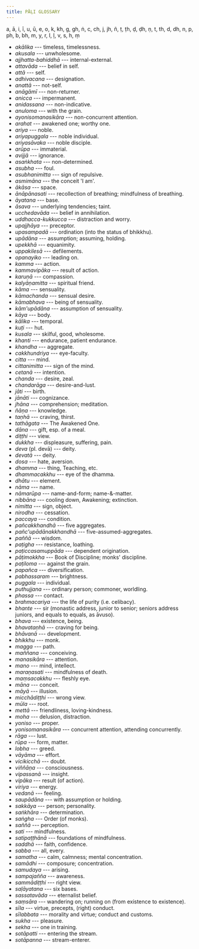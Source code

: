```yaml
---
title: PĀḶI GLOSSARY
---
```


a, ā, i, ī, u, ū, e, o, k, kh, g, gh, ṅ, c, ch, j, jh, ñ, ṭ, ṭh, ḍ, ḍh,
ṇ, t, th, d, dh, n, p, ph, b, bh, m, y, r, l, ḷ, v, s, h, ṃ

-   *akālika* --- timeless, timelessness.
-   *akusala* --- unwholesome.
-   *ajjhatta-bahiddhā* --- internal-external.
-   *attavāda* --- belief in self.
-   *attā* --- self.
-   *adhivacana* --- designation.
-   *anattā* --- not-self.
-   *anāgāmī* --- non-returner.
-   *anicca* --- impermanent.
-   *anidassana* --- non-indicative.
-   *anuloma* --- with the grain.
-   *ayonisomanasikāra* --- non-concurrent attention.
-   *arahat* --- awakened one; worthy one.
-   *ariya* --- noble.
-   *ariyapuggala* --- noble individual.
-   *ariyasāvaka* --- noble disciple.
-   *arūpa* --- immaterial.
-   *avijjā* --- ignorance.
-   *asaṅkhata* --- non-determined.
-   *asubha* --- foul.
-   *asubhanimitta* --- sign of repulsive.
-   *asmimāna* --- the conceit 'I am'.
-   *ākāsa* --- space.
-   *ānāpānasati* --- recollection of breathing; mindfulness of breathing.
-   *āyatana* --- base.
-   *āsava* --- underlying tendencies; taint.
-   *ucchedavāda* --- belief in annihilation.
-   *uddhacca-kukkucca* --- distraction and worry.
-   *upajjhāya* --- preceptor.
-   *upasampadā* --- ordination (into the status of bhikkhu).
-   *upādāna* --- assumption; assuming, holding.
-   *upekkhā* --- equanimity.
-   *uppakilesā* --- defilements.
-   *opanayiko* --- leading on.
-   *kamma* --- action.
-   *kammavipāka* --- result of action.
-   *karuṇā* --- compassion.
-   *kalyāṇamitta* --- spiritual friend.
-   *kāma* --- sensuality.
-   *kāmachanda* --- sensual desire.
-   *kāmabhava* --- being of sensuality.
-   *kām'upādāna* --- assumption of sensuality.
-   *kāya* --- body.
-   *kālika* --- temporal.
-   *kuṭi* --- hut.
-   *kusala* --- skilful, good, wholesome.
-   *khanti* --- endurance, patient endurance.
-   *khandha* --- aggregate.
-   *cakkhundriya* --- eye-faculty.
-   *citta* --- mind.
-   *cittanimitta* --- sign of the mind.
-   *cetanā* --- intention.
-   *chanda* --- desire, zeal.
-   *chandarāga* --- desire-and-lust.
-   *jāti* --- birth.
-   *jānāti* --- cognizance.
-   *jhāna* --- comprehension; meditation.
-   *ñāṇa* --- knowledge.
-   *taṇhā* --- craving, thirst.
-   *tathāgata* --- The Awakened One.
-   *dāna* --- gift, esp. of a meal.
-   *diṭṭhi* --- view.
-   *dukkha* --- displeasure, suffering, pain.
-   *deva* (pl. devā) --- deity.
-   *devatā* --- deity.
-   *dosa* --- hate, aversion.
-   *dhamma* --- thing, Teaching, etc.
-   *dhammacakkhu* --- eye of the dhamma.
-   *dhātu* --- element.
-   *nāma* --- name.
-   *nāmarūpa* --- name-and-form; name-&-matter.
-   *nibbāna* --- cooling down, Awakening; extinction.
-   *nimitta* --- sign, object.
-   *nirodha* --- cessation.
-   *paccaya* --- condition.
-   *pañcakkhandhā* --- five aggregates.
-   *pañc'upādānakkhandhā* --- five-assumed-aggregates.
-   *paññā* --- wisdom.
-   *paṭigha* --- resistance, loathing.
-   *paṭiccasamuppāda* --- dependent origination.
-   *pāṭimokkha* --- Book of Discipline; monks' discipline.
-   *paṭiloma* --- against the grain.
-   *papañca* --- diversification.
-   *pabhassaram* --- brightness.
-   *puggala* --- individual.
-   *puthujjana* --- ordinary person; commoner, worldling.
-   *phassa* --- contact.
-   *brahmacariya* --- the life of purity (i.e. celibacy).
-   *bhante* --- sir (monastic address, junior to senior; seniors address juniors, and equals to equals, as āvuso).
-   *bhava* --- existence, being.
-   *bhavataṇhā* --- craving for being.
-   *bhāvanā* --- development.
-   *bhikkhu* --- monk.
-   *magga* --- path.
-   *maññana* --- conceiving.
-   *manasikāra* --- attention.
-   *mano* --- mind, intellect.
-   *maraṇasati* --- mindfulness of death.
-   *maṃsacakkhu* --- fleshly eye.
-   *māna* --- conceit.
-   *māyā* --- illusion.
-   *micchādiṭṭhi* --- wrong view.
-   *mūla* --- root.
-   *mettā* --- friendliness, loving-kindness.
-   *moha* --- delusion, distraction.
-   *yoniso* --- proper.
-   *yonisomanasikāra* --- concurrent attention, attending concurrently.
-   *rāga* --- lust.
-   *rūpa* --- form, matter.
-   *lobha* --- greed.
-   *vāyāma* --- effort.
-   *vicikicchā* --- doubt.
-   *viññāṇa* --- consciousness.
-   *vipassanā* --- insight.
-   *vipāka* --- result (of action).
-   *viriya* --- energy.
-   *vedanā* --- feeling.
-   *saupādāna* --- with assumption or holding.
-   *sakkāya* --- person; personality.
-   *saṅkhāra* --- determination.
-   *saṅgha* --- Order (of monks).
-   *saññā* --- perception.
-   *sati* --- mindfulness.
-   *satipaṭṭhānā* --- foundations of mindfulness.
-   *saddhā* --- faith, confidence.
-   *sabba* --- all, every.
-   *samatha* --- calm, calmness; mental concentration.
-   *samādhi* --- composure; concentration.
-   *samudaya* --- arising.
-   *sampajañña* --- awareness.
-   *sammādiṭṭhi* --- right view.
-   *saḷāyatana* --- six bases.
-   *sassatavāda* --- eternalist belief.
-   *saṃsāra* --- wandering on; running on (from existence to existence).
-   *sīla* --- virtue, precepts, (right) conduct.
-   *sīlabbata* --- morality and virtue; conduct and customs.
-   *sukha* --- pleasure.
-   *sekha* --- one in training.
-   *sotāpatti* --- entering the stream.
-   *sotāpanna* --- stream-enterer.
